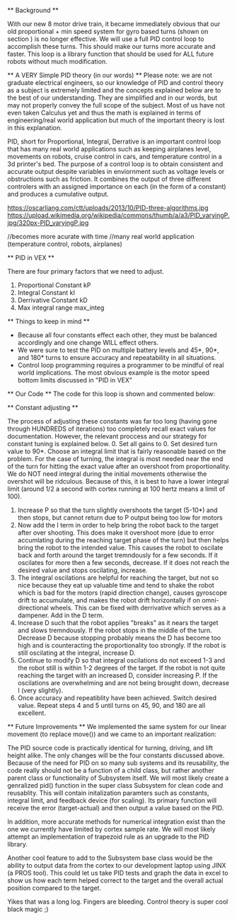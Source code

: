 ** Background ** 

With our new 8 motor drive train, it became immediately obvious that our old proportional + min speed system for gyro based turns 
(shown on section ) is no longer effective. We will use a full PID control loop to accomplish these turns. This
should make our turns more accurate and faster. This loop is a library function that should be used for ALL future robots without 
much modification. 

** A VERY Simple PID theory (in our words) **
Please note: we are not graduate electrical engineers, so our knowledge of PID and control theory as a subject is extremely limited 
and the concepts explained below are to the best of our understanding. They are simplified and in our words, but may not properly convey 
the full scope of the subject. Most of us have not even taken Calculus yet and thus the math is explained in terms of engineering/real world application but much of the important theory is lost in this explanation. 


PID, short for Proportional, Integral, Derrative is an important control loop that has many real world applications such as keeping airplanes level, movements on robots, cruise control in cars, and temperature control in a 3d printer's bed. The purpose of a control loop is to obtain consistent and accurate output despite variables in enviornment such as voltage levels or obstructions such as friction. It combines the output of three different controlers with an assigned importance on each (in the form of a constant) and produces a cumulative output. 



https://oscarliang.com/ctt/uploads/2013/10/PID-three-algorithms.jpg
https://upload.wikimedia.org/wikipedia/commons/thumb/a/a3/PID_varyingP.jpg/320px-PID_varyingP.jpg

//becomes more acurate with time 
//many real world application (temperature control, robots, airplanes) 


** PID in VEX ** 


There are four primary factors that we need to adjust. 
  1. Proportional Constant kP
  2. Integral Constant kI
  3. Derrivative Constant kD
  4. Max integral range max_integ 
 

** Things to keep in mind ** 
- Because all four constants effect each other, they must be balanced accordingly and one change WILL effect others.
- We were sure to test the PID on multiple battery levels and 45*, 90*, and 180* turns to ensure accuracy and repeatability
in all situations. 
- Control loop programming requires a programmer to be mindful of real world implications. The most obvious example
is the motor speed bottom limits discussed in "PID in VEX"

** Our Code **
The code for this loop is shown and commented below:

** Constant adjusting ** 

 The process of adjusting these constants was far too long (having gone through HUNDREDS of iterations) too completely recall exact
 values for documentation. However, the relevant proccess and our strategy for constant tuning is explained below. 
0. Set all gains to 0. Set desired turn value to 90*. Choose an integral limit that is fairly reasonable based on the problem. For the case of turning, the integral is most needed near the end of the turn for hitting the exact value after an overshoot from proportionality. We do NOT need integral during the initial movements otherwise the overshot will be ridculous. Because of this, it is best to have a lower integral limit (around 1/2 a second with cortex running at 100 hertz means a limit of 100). 
1. Increase P so that the turn slightly overshoots the target (5-10*) and then stops, but cannot return due to P output being too low
for motors 
2. Now add the I term in order to help bring the robot back to the target after over shooting. This does make it overshoot more
(due to error accumlating during the reaching target phase of the turn) but then helps bring the robot to the intended value. This 
causes the robot to oscilate back and forth around the target tremndously for a few seconds. If it oscilates for more then a few seconds, decrease. If it does not reach the desired value and stops oscilating, increase. 
3. The integral oscilations are helpful for reaching the target, but not so nice because they eat up valuable time and tend to shake the robot which is bad for the motors (rapid direction change), causes gyroscope drift to accumulate, and makes the robot drift horizontally
if on omni-directional wheels. This can be fixed with derrivative which serves as a dampener. Add in the D term. 
4. Increase D such that the robot applies "breaks" as it nears the target and slows tremndously. If the robot stops in the middle of the turn. Decrease D because stopping probably means the D has become too high and is counteracting the proportionality too strongly. If the robot is still oscilating at the integral, increase D. 
5. Continue to modify D so that integral oscilations do not exceed 1-3 and the robot still is within 1-2 degrees of the target. If the robot is not quite reaching the target with an increased D, consider increasing P. If the oscilations are overwhelming and are not being brought down, decrease I (very slightly). 
6. Once accuracy and repeatiblity have been achieved. Switch desired value.  Repeat steps 4 and 5 until turns on 45, 90, and 180 are all
excellent. 



** Future Improvements **
We implemented the same system for our linear movement (to replace move()) and we came to an important realization:

The PID source code is practically identical for turning, driving, and lift height alike. The only changes will be the four constants 
discussed above. Because of the need for PID on so many sub systems and its reusability, the code really should not be a function of
a child class, but rather another parent class or functionality of Subsystem itself. We will most likely create a genralized pid() function in the
super class Subsystem for clean code and reusablity. This will contain initalization paramters such as constants, integral limit, and
feedback device (for scaling). Its primary function will receive the error (target-actual) and then output a value based on the PID. 

In addition, more accurate methods for numerical integration exist than the one we currently have limited by cortex sample rate. We will most likely attempt an implementation of trapezoid rule as an upgrade to the PID library. 

Another cool feature to add to the Subsystem base class would be the ability to output data from the cortex to our development laptop using JINX (a PROS tool). This could let us take PID tests and graph the data in excel to show us how each term helped correct to the target and the overall actual position compared to the target. 

Yikes that was a long log. Fingers are bleeding. Control theory is super cool black magic ;) 
